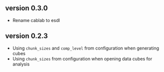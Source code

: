 ## version 0.3.0
* Rename cablab to esdl

## version 0.2.3

* Using `chunk_sizes` and `comp_level` from configuration when generating cubes
* Using `chunk_sizes` from configuration when opening data cubes for analysis
